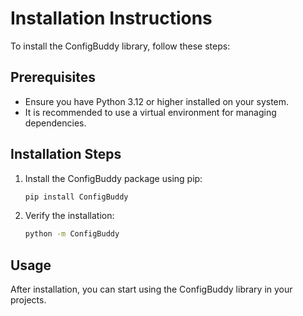 # Installation Instructions

To install the ConfigBuddy library, follow these steps:

## Prerequisites
- Ensure you have Python 3.12 or higher installed on your system.
- It is recommended to use a virtual environment for managing dependencies.

## Installation Steps
1. Install the ConfigBuddy package using pip:
   ```bash
   pip install ConfigBuddy
   ```
2. Verify the installation:
   ```bash
   python -m ConfigBuddy
   ```

## Usage
After installation, you can start using the ConfigBuddy library in your projects.